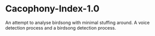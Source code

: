 # Cacophony-Index-1.0
An attempt to analyse birdsong with minimal stuffing around. A voice detection process and a birdsong detection process.
